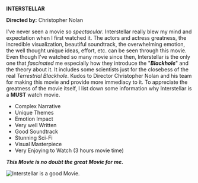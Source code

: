 **INTERSTELLAR**

**Directed by:** Christopher Nolan

I've never seen a movie so *spectacular*. Interstellar really blew my mind and expectation when I first watched it. The actors and actress greatness, the incredible visualization, beautiful soundtrack, the overwhelming emotion, the well thought unique ideas, effort, etc. can be seen through this movie. Even though I've watched so many movie since then, Interstellar is the only one that *fascinated* me especially how they introduce the "***Blackhole***" and the theory about it. It includes some scientists just for the closebess of the real *Terrestrial Blackhole*. Kudos to Director Christopher Nolan and his team for making this movie and provide more immediacy to it. To appreciate the greatness of the movie itself, I list down some information why Interstellar is a **MUST** watch movie.

- Complex Narrative
- Unique Themes
- Emotion Impact
- Very well Written
- Good Soundtrack
- Stunning Sci-Fi 
- Visual Masterpiece
- Very Enjoying to Watch (3 hours movie time)

***This Movie is no doubt the great Movie for me.***

![Interstellar is a good Movie.](https://github.com/JpDaGreat/app-dev/assets/135121370/fb4c4685-47c1-4b2f-966a-62aa7bdd0982.jpg)

